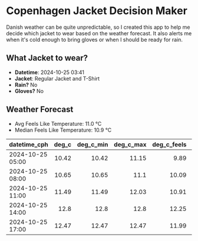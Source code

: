 
# Copenhagen Jacket Decision Maker

Danish weather can be quite unpredictable, so I created this app to help me decide which jacket to wear based on the weather forecast. 
It also alerts me when it's cold enough to bring gloves or when I should be ready for rain.

## What Jacket to wear?

- **Datetime**: 2024-10-25 03:41
- **Jacket**: Regular Jacket and T-Shirt
- **Rain?** No
- **Gloves?** No

## Weather Forecast
- Avg Feels Like Temperature: 11.0 °C
- Median Feels Like Temperature: 10.9 °C

| datetime_cph     |   deg_c |   deg_c_min |   deg_c_max |   deg_c_feels | weather   | wind   | rain   |
|:-----------------|--------:|------------:|------------:|--------------:|:----------|:-------|:-------|
| 2024-10-25 05:00 |   10.42 |       10.42 |       11.15 |          9.89 | Clouds    | Medium | None   |
| 2024-10-25 08:00 |   10.65 |       10.65 |       11.1  |         10.09 | Clouds    | Low    | None   |
| 2024-10-25 11:00 |   11.49 |       11.49 |       12.03 |         10.91 | Clouds    | Low    | None   |
| 2024-10-25 14:00 |   12.8  |       12.8  |       12.8  |         12.25 | Clear     | Low    | None   |
| 2024-10-25 17:00 |   12.47 |       12.47 |       12.47 |         11.99 | Clear     | Low    | None   |
        